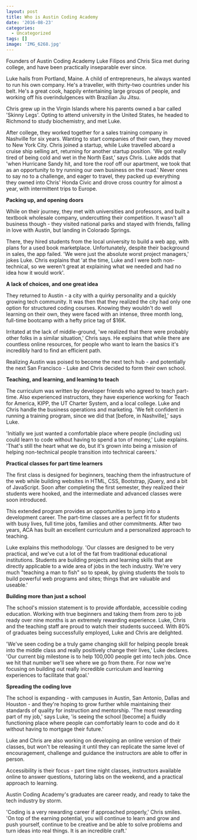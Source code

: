 ```yaml
---
layout: post
title: Who is Austin Coding Academy
date: '2016-08-23'
categories:
  - Uncategorized
tags: []
image: 'IMG_6268.jpg'
---
```


Founders of Austin Coding Academy Luke Filipos and Chris Sica met during college, and have been practically inseparable ever since.

Luke hails from Portland, Maine. A child of entrepreneurs, he always wanted to run his own company. He's a traveller, with thirty-two countries under his belt. He's a great cook, happily entertaining large groups of people, and working off his overindulgences with Brazilian Jiu Jitsu.

Chris grew up in the Virgin Islands where his parents owned a bar called 'Skinny Legs'. Opting to attend university in the United States, he headed to Richmond to study biochemistry, and met Luke.

After college, they worked together for a sales training company in Nashville for six years. Wanting to start companies of their own, they moved to New York City. Chris joined a startup, while Luke travelled aboard a cruise ship selling art, returning for another startup position. 'We got really tired of being cold and wet in the North East,' says Chris. Luke adds that 'when Hurricane Sandy hit, and tore the roof off our apartment, we took that as an opportunity to try running our own business on the road.' Never ones to say no to a challenge, and eager to travel, they packed up everything they owned into Chris' Honda Civic and drove cross country for almost a year, with intermittent trips to Europe.



**Packing up, and opening doors**

While on their journey, they met with universities and professors, and built a textbook wholesale company, undercutting their competition. It wasn't all business though - they visited national parks and stayed with friends, falling in love with Austin, but landing in Colorado Springs.

There, they hired students from the local university to build a web app, with plans for a used book marketplace. Unfortunately, despite their background in sales, the app failed. 'We were just the absolute worst project managers,' jokes Luke. Chris explains that 'at the time, Luke and I were both non-technical, so we weren't great at explaining what we needed and had no idea how it would work'.



**A lack of choices, and one great idea**

They returned to Austin - a city with a quirky personality and a quickly growing tech community. It was then that they realized the city had only one option for structured coding courses. Knowing they wouldn't do well learning on their own, they were faced with an intense, three month long, full-time bootcamp with a hefty price tag of $16K.

Irritated at the lack of middle-ground, 'we realized that there were probably other folks in a similar situation,' Chris says. He explains that while there are countless online resources, for people who want to learn the basics it's incredibly hard to find an efficient path.

Realizing Austin was poised to become the next tech hub - and potentially the next San Francisco - Luke and Chris decided to form their own school.



**Teaching, and learning, and learning to teach**

The curriculum was written by developer friends who agreed to teach part-time. Also experienced instructors, they have experience working for Teach for America, KIPP, the UT Charter System, and a local college. Luke and Chris handle the business operations and marketing. 'We felt confident in running a training program, since we did that [before, in Nashville],' says Luke.

'Initially we just wanted a comfortable place where people (including us) could learn to code without having to spend a ton of money,' Luke explains. 'That's still the heart what we do, but it's grown into being a mission of helping non-technical people transition into technical careers.'



**Practical classes for part time learners**

The first class is designed for beginners, teaching them the infrastructure of the web while building websites in HTML, CSS, Bootstrap, jQuery, and a bit of JavaScript. Soon after completing the first semester, they realized their students were hooked, and the intermediate and advanced classes were soon introduced.

This extended program provides an opportunities to jump into a development career. The part-time classes are a perfect fit for students with busy lives, full time jobs, families and other commitments. After two years, ACA has built an excellent curriculum and a personalized approach to teaching.

Luke explains this methodology. 'Our classes are designed to be very practical, and we've cut a lot of the fat from traditional educational institutions. Students are building projects and learning skills that are directly applicable to a wide area of jobs in the tech industry. We're very much "teaching a man to fish" so to speak, by giving students the tools to build powerful web programs and sites; things that are valuable and useable.'



**Building more than just a school**

The school's mission statement is to provide affordable, accessible coding education. Working with true beginners and taking them from zero to job ready over nine months is an extremely rewarding experience. Luke, Chris and the teaching staff are proud to watch their students succeed. With 80% of graduates being successfully employed, Luke and Chris are delighted.

'We've seen coding be a truly game changing skill for helping people break into the middle class and really positively change their lives,' Luke declares. 'Our current big milestone is to help 100,000 people get into tech jobs. Once we hit that number we'll see where we go from there. For now we're focusing on building out really incredible curriculum and learning experiences to facilitate that goal.'



**Spreading the coding love**

The school is expanding - with campuses in Austin, San Antonio, Dallas and Houston - and they're hoping to grow further while maintaining their standards of quality for instruction and mentorship. 'The most rewarding part of my job,' says Luke, 'is seeing the school [become] a fluidly functioning place where people can comfortably learn to code and do it without having to mortgage their future.'

Luke and Chris are also working on developing an online version of their classes, but won't be releasing it until they can replicate the same level of encouragement, challenge and guidance the instructors are able to offer in person.

Accessibility is their focus - part time night classes, instructors available online to answer questions, tutoring labs on the weekend, and a practical approach to learning.

Austin Coding Academy's graduates are career ready, and ready to take the tech industry by storm.

'Coding is a very rewarding career if approached properly,' Chris smiles. 'On top of the earning potential, you will continue to learn and grow and push yourself, continue to be creative and be able to solve problems and turn ideas into real things. It is an incredible craft.'
